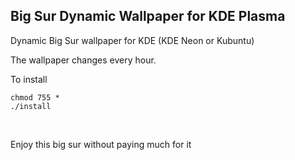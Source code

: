 <h2>Big Sur Dynamic Wallpaper for KDE Plasma</h2>

<p>Dynamic Big Sur wallpaper for KDE (KDE Neon or Kubuntu)</p>

<p>The wallpaper changes every hour.</p>

<p>To install</p>

```
chmod 755 *
./install
```
<br>
<p>Enjoy this big sur without paying much for it</p>
